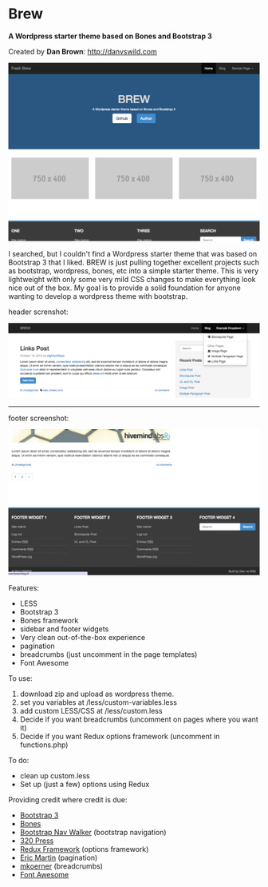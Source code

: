 # Brew
__A Wordpress starter theme based on Bones and Bootstrap 3__

Created by **Dan Brown**: http://danvswild.com

![Home Screen](/screenshots/screen1.png)


I searched, but I couldn't find a Wordpress starter theme that was based on Bootstrap 3 that I liked.  BREW is just pulling together excellent projects such as bootstrap, wordpress, bones, etc into a simple starter theme.  This is very lightweight with only some very mild CSS changes to make everything look nice out of the box.  My goal is to provide a solid foundation for anyone wanting to develop a wordpress theme with bootstrap.

header screnshot:

![Home Screen](/screenshots/screen2.png)

***

footer screenshot:

![Home Screen](/screenshots/screen3.png)

Features:
* LESS
* Bootstrap 3
* Bones framework
* sidebar and footer widgets
* Very clean out-of-the-box experience
* pagination
* breadcrumbs (just uncomment in the page templates)
* Font Awesome 


To use:
1. download zip and upload as wordpress theme.
2. set you variables at /less/custom-variables.less
3. add custom LESS/CSS at /less/custom.less
2. Decide if you want breadcrumbs (uncomment on pages where you want it)
3. Decide if you want Redux options framework (uncomment in functions.php)


To do:
* clean up custom.less
* Set up (just a few) options using Redux


Providing credit where credit is due:
* [Bootstrap 3](https://github.com/twbs/bootstrap)
* [Bones](https://github.com/eddiemachado/bones)
* [Bootstrap Nav Walker](https://github.com/twittem/wp-bootstrap-navwalker) (bootstrap navigation)
* [320 Press](https://github.com/320press/wordpress-bootstrap/)
* [Redux Framework](https://github.com/ReduxFramework/ReduxFramework) (options framework)
* [Eric Martin](http://www.ericmmartin.com/pagination-function-for-wordpress/) (pagination)
* [mkoerner](http://mkoerner.de/breadcrumbs-for-wordpress-themes-with-bootstrap-3/) (breadcrumbs)
* [Font Awesome](https://github.com/FortAwesome/Font-Awesome)
